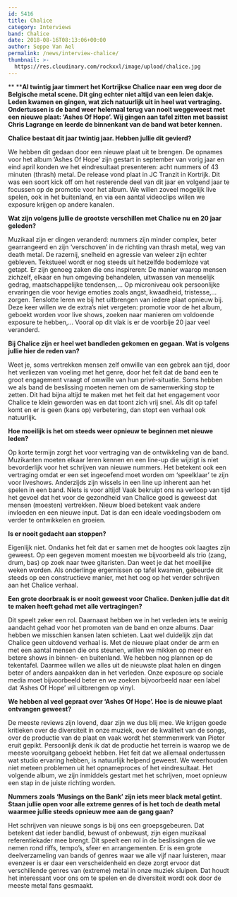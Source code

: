 ```yaml
---
id: 5416
title: Chalice
category: Interviews
band: Chalice
date: 2018-08-16T08:13:06+00:00
author: Seppe Van Ael
permalink: /news/interview-chalice/
thumbnail: >-
  https://res.cloudinary.com/rockxxl/image/upload/chalice.jpg
---
```

** ****Al twintig jaar timmert het Kortrijkse Chalice naar een weg door de Belgische metal scene. Dit ging echter niet altijd van een leien dakje. Leden kwamen en gingen, wat zich natuurlijk uit in heel wat vertraging. Ondertussen is de band weer helemaal terug van nooit weggeweest met een nieuwe plaat: ‘Ashes Of Hope’. Wij gingen aan tafel zitten met bassist Chris Lagrange en leerde de binnenkant van de band wat beter kennen.** 

**Chalice bestaat dit jaar twintig jaar. Hebben jullie dit gevierd?**

We hebben dit gedaan door een nieuwe plaat uit te brengen. De opnames voor het album ‘Ashes Of Hope’ zijn gestart in september van vorig jaar en eind april konden we het eindresultaat presenteren: acht nummers of 43 minuten (thrash) metal. De release vond plaat in JC Tranzit in Kortrijk. Dit was een soort kick off om het resterende deel van dit jaar en volgend jaar te focussen op de promotie voor het album. We willen zoveel mogelijk live spelen, ook in het buitenland, en via een aantal videoclips willen we exposure krijgen op andere kanalen.

**Wat zijn volgens jullie de grootste verschillen met Chalice nu en 20 jaar geleden?**

Muzikaal zijn er dingen veranderd: nummers zijn minder complex, beter gearrangeerd en zijn ‘verschoven’ in de richting van thrash metal, weg van death metal. De razernij, snelheid en agressie van weleer zijn echter gebleven. Tekstueel wordt er nog steeds uit hetzelfde bodemloze vat getapt. Er zijn genoeg zaken die ons inspireren: De manier waarop mensen zichzelf, elkaar en hun omgeving behandelen, uitwassen van menselijk gedrag, maatschappelijke tendensen,… Op microniveau ook persoonlijke ervaringen die voor hevige emoties zoals angst, kwaadheid, tristesse,… zorgen. Tenslotte leren we bij het uitbrengen van iedere plaat opnieuw bij. Deze keer willen we de extra’s niet vergeten: promotie voor de het album, geboekt worden voor live shows, zoeken naar manieren om voldoende exposure te hebben,… Vooral op dit vlak is er de voorbije 20 jaar veel veranderd.

**Bij Chalice zijn er heel wet bandleden gekomen en gegaan. Wat is volgens jullie hier de reden van?**

Weet je, soms vertrekken mensen zelf omwille van een gebrek aan tijd, door het verliezen van voeling met het genre, door het feit dat de band een te groot engagement vraagt of omwille van hun privé-situatie. Soms hebben we als band de beslissing moeten nemen om de samenwerking stop te zetten. Dit had bijna altijd te maken met het feit dat het engagement voor Chalice te klein geworden was en dat toont zich vrij snel. Als dit op tafel komt en er is geen (kans op) verbetering, dan stopt een verhaal ook natuurlijk.

**Hoe moeilijk is het om steeds weer opnieuw te beginnen met nieuwe leden?**

Op korte termijn zorgt het voor vertraging van de ontwikkeling van de band. Muzikanten moeten elkaar leren kennen en een line-up die wijzigt is niet bevorderlijk voor het schrijven van nieuwe nummers. Het betekent ook een vertraging omdat er een set ingeoefend moet worden om ‘speelklaar’ te zijn voor liveshows. Anderzijds zijn wissels in een line up inherent aan het spelen in een band. Niets is voor altijd! Vaak bekruipt ons na verloop van tijd het gevoel dat het voor de gezondheid van Chalice goed is geweest dat mensen (moesten) vertrekken. Nieuw bloed betekent vaak andere invloeden en een nieuwe input. Dat is dan een ideale voedingsbodem om verder te ontwikkelen en groeien.

**Is er nooit gedacht aan stoppen?**

Eigenlijk niet. Ondanks het feit dat er samen met de hoogtes ook laagtes zijn geweest. Op een gegeven moment moesten we bijvoorbeeld als trio (zang, drum, bas) op zoek naar twee gitaristen. Dan weet je dat het moeilijke weken worden. Als onderlinge ergernissen op tafel kwamen, gebeurde dit steeds op een constructieve manier, met het oog op het verder schrijven aan het Chalice verhaal.

**Een grote doorbraak is er nooit geweest voor Chalice. Denken jullie dat dit te maken heeft gehad met alle vertragingen?**

Dit speelt zeker een rol. Daarnaast hebben we in het verleden iets te weinig aandacht gehad voor het promoten van de band en onze albums. Daar hebben we misschien kansen laten schieten. Laat wel duidelijk zijn dat Chalice geen uitdovend verhaal is. Met de nieuwe plaat onder de arm en met een aantal mensen die ons steunen, willen we mikken op meer en betere shows in binnen- en buitenland. We hebben nog plannen op de tekentafel. Daarmee willen we alles uit de nieuwste plaat halen en dingen beter of anders aanpakken dan in het verleden. Onze exposure op sociale media moet bijvoorbeeld beter en we zoeken bijvoorbeeld naar een label dat ‘Ashes Of Hope’ wil uitbrengen op vinyl.

**We hebben al veel gepraat over ‘Ashes Of Hope’. Hoe is de nieuwe plaat ontvangen geweest?**

De meeste reviews zijn lovend, daar zijn we dus blij mee. We krijgen goede kritieken over de diversiteit in onze muziek, over de kwaliteit van de songs, over de productie van de plaat en vaak wordt het stemmenwerk van Pieter eruit gepikt. Persoonlijk denk ik dat de productie het terrein is waarop we de meeste vooruitgang geboekt hebben. Het feit dat we allemaal ondertussen wat studio ervaring hebben, is natuurlijk helpend geweest. We weerhouden niet meteen problemen uit het opnameproces of het eindresultaat. Het volgende album, we zijn inmiddels gestart met het schrijven, moet opnieuw een stap in de juiste richting worden.

**Nummers zoals ‘Musings on the Bank’ zijn iets meer black metal getint. Staan jullie open voor alle extreme genres of is het toch de death metal waarmee jullie steeds opnieuw mee aan de gang gaan?** 

Het schrijven van nieuwe songs is bij ons een groepsgebeuren. Dat betekent dat ieder bandlid, bewust of onbewust, zijn eigen muzikaal referentiekader mee brengt. Dit speelt een rol in de beslissingen die we nemen rond riffs, tempo’s, sfeer en arrangementen. Er is een grote deelverzameling van bands of genres waar we alle vijf naar luisteren, maar evenzeer is er daar een verscheidenheid en deze zorgt ervoor dat verschillende genres van (extreme) metal in onze muziek sluipen. Dat houdt het interessant voor ons om te spelen en de diversiteit wordt ook door de meeste metal fans gesmaakt.
